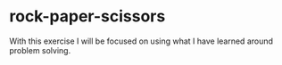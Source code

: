 # rock-paper-scissors
With this exercise I will be focused on using what I have learned around
problem solving. 
